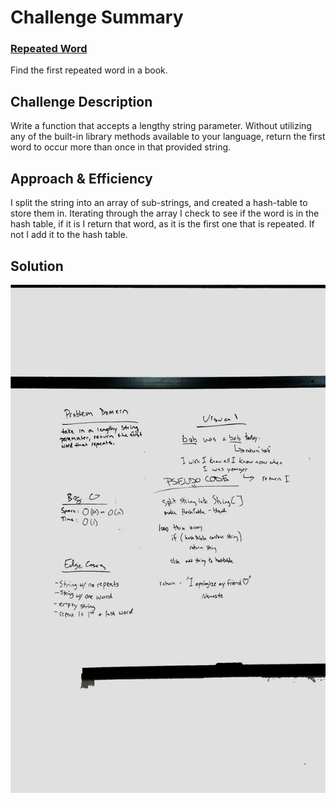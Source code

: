# Challenge Summary
### [Repeated Word](../src/main/java/code/challenges/RepeatedWord/RepeatedWord.java)  

Find the first repeated word in a book.

## Challenge Description

Write a function that accepts a lengthy string parameter.
Without utilizing any of the built-in library methods available to your language, return the first word to occur more than once in that provided string.

## Approach & Efficiency

I split the string into an array of sub-strings, and created a hash-table to store them in.  Iterating through the array I check to see if the word is in the hash table, if it is I return that word, as it is the first one that is repeated.  If not I add it to the hash table.

## Solution
![Whiteboard](../assets/whiteboard-repeatedWord.jpg)